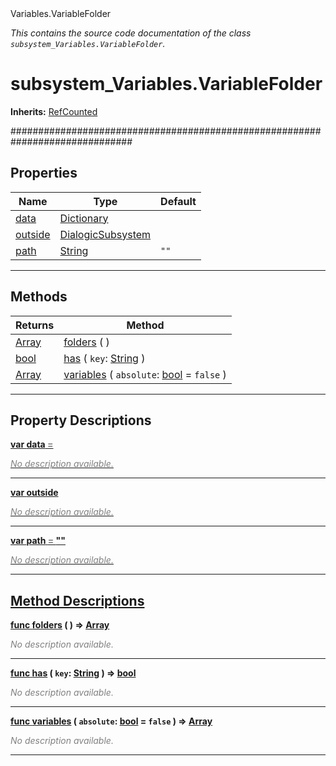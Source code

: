 
<div class="header-banner purple">
<div class="header-label purple">Variables.VariableFolder</div>
</div>

*This contains the source code documentation of the class `subsystem_Variables.VariableFolder`.*
        
# subsystem_Variables.VariableFolder
**Inherits:** [RefCounted](https://docs.godotengine.org/en/latest/classes/class_refcounted.html#class-refcounted)

##############################################################################
## Properties
Name | Type | Default 
--- | --- | --- 
[<span class="hljs-title">data</span>](#property-data) | [Dictionary](https://docs.godotengine.org/en/latest/classes/class_dictionary.html#class-dictionary) |   
[<span class="hljs-title">outside</span>](#property-outside) | [DialogicSubsystem](class_dialogicsubsystem.md) |   
[<span class="hljs-title">path</span>](#property-path) | [String](https://docs.godotengine.org/en/latest/classes/class_string.html#class-string) |  `""` 
--- 

## Methods
Returns | Method 
--- | --- 
<span class="hljs-attribute">[Array](https://docs.godotengine.org/en/latest/classes/class_array.html#class-array)</span> | [<span class="hljs-title">folders</span>](#method-folders) ( ) 
<span class="hljs-attribute">[bool](https://docs.godotengine.org/en/latest/classes/class_bool.html#class-bool)</span> | [<span class="hljs-title">has</span>](#method-has) ( `key`: [String](https://docs.godotengine.org/en/latest/classes/class_string.html#class-string) ) 
<span class="hljs-attribute">[Array](https://docs.godotengine.org/en/latest/classes/class_array.html#class-array)</span> | [<span class="hljs-title">variables</span>](#method-variables) ( `absolute`: [bool](https://docs.godotengine.org/en/latest/classes/class_bool.html#class-bool) = `false` ) 
--- 
## Property Descriptions



<a class="header" id="property-data" href="#property-data">**<span class="hljs-attribute">var</span> <span class="hljs-title">data</span> <span style = "color: gray"> = </span> <unknown>** 



 <span style = "color: gray">*No description available.*</span> 

---



<a class="header" id="property-outside" href="#property-outside">**<span class="hljs-attribute">var</span> <span class="hljs-title">outside</span>** 



 <span style = "color: gray">*No description available.*</span> 

---



<a class="header" id="property-path" href="#property-path">**<span class="hljs-attribute">var</span> <span class="hljs-title">path</span> <span style = "color: gray"> = </span> ""** 



 <span style = "color: gray">*No description available.*</span> 

---

## Method Descriptions



<a class="header" id="method-folders" href="#method-folders">**<span class="hljs-attribute">func</span> [<span class="hljs-title">folders</span>](#method-folders) ( )</a>  ⇒ <span class="hljs-attribute">[Array](https://docs.godotengine.org/en/latest/classes/class_array.html#class-array)</span>** 



 <span style = "color: gray">*No description available.*</span> 

---



<a class="header" id="method-has" href="#method-has">**<span class="hljs-attribute">func</span> [<span class="hljs-title">has</span>](#method-has) ( `key`: [String](https://docs.godotengine.org/en/latest/classes/class_string.html#class-string) )</a>  ⇒ <span class="hljs-attribute">[bool](https://docs.godotengine.org/en/latest/classes/class_bool.html#class-bool)</span>** 



 <span style = "color: gray">*No description available.*</span> 

---



<a class="header" id="method-variables" href="#method-variables">**<span class="hljs-attribute">func</span> [<span class="hljs-title">variables</span>](#method-variables) ( `absolute`: [bool](https://docs.godotengine.org/en/latest/classes/class_bool.html#class-bool) = `false` )</a>  ⇒ <span class="hljs-attribute">[Array](https://docs.godotengine.org/en/latest/classes/class_array.html#class-array)</span>** 



 <span style = "color: gray">*No description available.*</span> 

---

